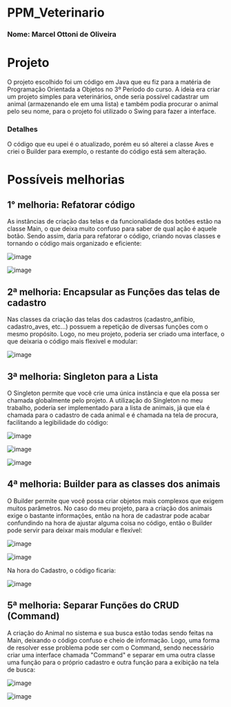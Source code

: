 # PPM_Veterinario
<h3>Nome: Marcel Ottoni de Oliveira</h3>

# Projeto
O projeto escolhido foi um código em Java que eu fiz para a matéria de Programação Orientada a Objetos no 3º Período do curso. A ideia era criar um projeto simples para veterinários, onde seria possível cadastrar um animal (armazenando ele em uma lista) e também podia procurar o animal pelo seu nome, para o projeto foi utilizado o Swing para fazer a interface.

<h3>Detalhes</h3>
O código que eu upei é o atualizado, porém eu só alterei a classe Aves e criei o Builder para exemplo, o restante do código está sem alteração.

# Possíveis melhorias
<h2>1° melhoria: Refatorar código</h2>
As instâncias de criação das telas e da funcionalidade dos botões estão na classe Main, o que deixa muito confuso para saber de qual ação é aquele botão. Sendo assim, daria para refatorar o código, criando novas classes e tornando o código mais organizado e eficiente:

![image](https://github.com/user-attachments/assets/0b801776-6e96-41b9-af1f-6baf70c5cbd1)

![image](https://github.com/user-attachments/assets/77e690cc-062e-44de-b649-ad70b83d2d60)


<h2>2ª melhoria: Encapsular as Funções das telas de cadastro</h2>
Nas classes da criação das telas dos cadastros (cadastro_anfibio, cadastro_aves, etc...) possuem a repetição de diversas funções com o mesmo propósito. Logo, no meu projeto, poderia ser criado uma interface, o que deixaria o código mais flexivel e modular:

![image](https://github.com/user-attachments/assets/1e4966a6-75c8-41a7-a18d-9f3c9b550425)


<h2>3ª melhoria: Singleton para a Lista</h2>
O Singleton permite que você crie uma única instância e que ela possa ser chamada globalmente pelo projeto. A utilização do Singleton no meu trabalho, poderia ser implementado para a lista de animais, já que ela é chamada para o cadastro de cada animal e é chamada na tela de procura, facilitando a legibilidade do código:

![image](https://github.com/user-attachments/assets/961d597f-6a74-4a43-ac90-6ca5627a28a3)

![image](https://github.com/user-attachments/assets/4b5fa23b-2ed8-4ce4-ba5b-85b3d7521bd2)


![image](https://github.com/user-attachments/assets/20771e12-ac8a-48c8-b2d2-4de5c5aa046b)

<h2>4ª melhoria: Builder para as classes dos animais</h2>
O Builder permite que você possa criar objetos mais complexos que exigem muitos parâmetros. No caso do meu projeto, para a criação dos animais exige o bastante informações, então na hora de cadastrar pode acabar confundindo na hora de ajustar alguma coisa no código, então o Builder pode servir para deixar mais modular e flexível:

![image](https://github.com/user-attachments/assets/a71b9a58-5d41-4117-8d60-90c8895ddd19)

![image](https://github.com/user-attachments/assets/c299d5b6-eeae-4dbd-9b84-63444aa8ba53)

Na hora do Cadastro, o código ficaria:

![image](https://github.com/user-attachments/assets/b6d1d855-7356-4d43-9e35-078aefbf6d6a)

<h2>5ª melhoria: Separar Funções do CRUD (Command)</h2>
A criação do Animal no sistema e sua busca estão todas sendo feitas na Main, deixando o código confuso e cheio de informação. Logo, uma forma de resolver esse problema pode ser com o Command, sendo necessário criar uma interface chamada "Command" e separar em uma outra classe uma função para o próprio cadastro e outra função para a exibição na tela de busca:

![image](https://github.com/user-attachments/assets/0ede7cc7-b294-4c25-87da-c1cf54500c3b)

![image](https://github.com/user-attachments/assets/177aade7-0e1a-4db3-89cb-cc16c18e9720)

